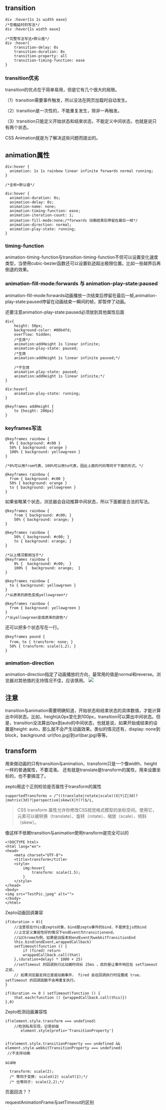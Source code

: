 ## transition
````
div :hover{1s 1s width ease}
/*忽略延时的写法*/
div :hover{1s width ease}

/*完整写法写法+默认值*/
div :hover{
	transition-delay: 0s
	transition-duration: 0s
	transition-property: all
	transition-timing-function: ease
}
````

### transition优劣
transition的优点在于简单易用，但是它有几个很大的局限。

（1）transition需要事件触发，所以没法在网页加载时自动发生。

（2）transition是一次性的，不能重复发生，除非一再触发。

（3）transition只能定义开始状态和结束状态，不能定义中间状态，也就是说只有两个状态。

CSS Animation就是为了解决这些问题而提出的。

## animation属性

````
div:hover {
  animation: 1s 1s rainbow linear infinite forwards normal running;
}

/*全称+默认值*/

div:hover {
  animation-duration: 0s;
  animation-delay: 0s;
  animation-name: none;
  animation-timing-function: ease;
  animation-iteration-count: 1;
  animation-fill-mode:none;/*forwards 动画结束后停留在最后一帧*/
  animation-direction: normal;
  animation-play-state: running;
}
````

### timing-function
animation-timing-function与transition-timing-function不但可以设置变化速度类型，当使用cubic-bezier函数还可以设置轨迹超出极限位置。比如一些越界后再倒退的效果。

### animation-fill-mode:forwards 与 animation-play-state:paused
animation-fill-mode:forwards动画播放一次结束后停留在最后一帧,animation-play-state:paused停留在动画结束一瞬间的帧，即暂停了动画。

还要注意animation-play-state:paused必须放到其他属性后面
````
div{
    height: 50px;
    background-color: #00b4fd;
    overflow: hidden;
    /*生效*/
    animation:addHeight 1s linear infinite;
    animation-play-state: paused;
    /*生效
    animation:addHeight 1s linear infinite paused;*/
    
    /*不生效
    animation-play-state: paused;
    animation:addHeight 1s linear infinite;*/
}

div:hover{
    animation-play-state: running;
}

@keyframes addHeight {
    to {height: 200px}
}
````

### keyframes写法
````
@keyframes rainbow {
  0% { background: #c00 }
  50% { background: orange }
  100% { background: yellowgreen }
}

/*0%可以用from代表，100%可以用to代表，因此上面的代码等同于下面的形式。*/

@keyframes rainbow {
  from { background: #c00 }
  50% { background: orange }
  to { background: yellowgreen }
}

````
如果省略某个状态，浏览器会自动推算中间状态，所以下面都是合法的写法。

````
@keyframes rainbow {
    from { background: #c00; }
    50% { background: orange; }
}

@keyframes rainbow {
    50% { background: #c00; }
    to { background: orange; }
}

/*以上情况都相当于*/
@keyframes rainbow {
    0% {  background: #c00;  }
    100% {  background: orange;  }
}

@keyframes rainbow {
  to { background: yellowgreen }
}
/*从原来的颜色变成yellowgreen*/

@keyframes rainbow {
  from { background: yellowgreen }
}
/*从yellowgreen变成原来的颜色*/
````
还可以把多个状态写在一行。

````
@keyframes pound {
  from，to { transform: none; }
  50% { transform: scale(1.2); }
}
````

### animation-direction
animation-direction指定了动画播放的方向，最常用的值是normal和reverse。浏览器对其他值的支持情况不佳，应该慎用。
![](https://ws4.sinaimg.cn/large/006tKfTcgy1fo1xca3xisj30jg05ejrc.jpg)

## 注意
transition与animation需要明确知道，开始状态和结束状态的具体数值，才能计算出中间状态。比如，height从0px变化到100px，transition可以算出中间状态。但是，transition没法算出0px到auto的中间状态，也就是说，如果开始或结束的设置是height: auto，那么就不会产生动画效果。类似的情况还有，display: none到block，background: url(foo.jpg)到url(bar.jpg)等等。

## transform
用来做动画的只有transition与animation，transform只是一个像width、height一样的普通属性，不要混淆。
还有就是translate是transform的属性，用来设置坐标的，也不要搞混了。

zepto用这个正则检验是否属性于transform的属性

````
supportedTransforms = /^((translate|rotate|scale)(X|Y|Z|3d)?|matrix(3d)?|perspective|skew(X|Y)?)$/i,
````

> CSS transform 属性允许你修改CSS视觉格式模型的坐标空间。使用它，元素可以被转换（translate）、旋转（rotate）、缩放（scale）、倾斜（skew）。

像这样不依赖transition与animation使用transform是完全可以的 
````
<!DOCTYPE html>
<html lang="en">
<head>
    <meta charset="UTF-8">
    <title>transform</title>
    <style>
        img:hover{
            transform: scale(1.5);
        }
    </style>
</head>
<body>
<img src="TestPic.jpeg" alt="">
</body>
</html>
````

Zepto动画回调兼容

````
if(duration > 0){
    //注意现在this是zepto对象，bind是zepto事件的bind，不是原生js的bind
    //上文定义兼容性好的情况下endEvent为transitionend，
    //以Chrome为例，如果是旧版本则endEvent为webkitTransitionEnd
    this.bind(endEvent,wrappedCallback)
    setTimeout(function () {
        if (fired) return
        wrappedCallback.call(that)
    },(duration+delay) * 1000 + 25)
    //setTimeout 的回调执行比动画时间长 25ms ，目的是让事件响应在 setTimeout 之前，
    // 如果浏览器支持过渡或动画事件， fired 会在回调执行时设置成 true， setTimeout 的回调函数不会再重复执行。
}

if(duration <= 0 ) setTimeout(function () {
    that.each(function () {wrappedCallback.call(this)})
},0)
````

Zepto检测动画兼容性

````
if(element.style.transform === undefined)
    //检测私有实现，记录前缀
       element.style[prefix+'TransitionProperty']


if(element.style.transitionProperty === undefined &&
element.style.webkitTransitionProperty === undefined)
 //不支持动画
````

scale

````
  transform: scale(2);
  /* 等同于变换: scaleX(2) scaleY(2);*/
  /* 也等同于: scale(2,2);*/
````

页面回流？？

requestAnimationFrame与setTimeout的区别